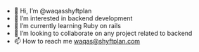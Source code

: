 - 👋 Hi, I’m @waqasshyftplan
- 👀 I’m interested in backend development
- 🌱 I’m currently learning Ruby on rails 
- 💞️ I’m looking to collaborate on any project related to backend
- 📫 How to reach me waqas@shyftplan.com

<!---
waqasshyftplan/waqasshyftplan is a ✨ special ✨ repository because its `README.md` (this file) appears on your GitHub profile.
You can click the Preview link to take a look at your changes.
--->
